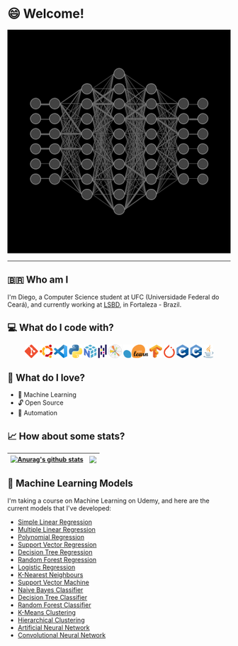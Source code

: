 # 😄 Welcome!

![GIF](fullyconnected.gif)

---
## 🇧🇷 Who am I
I'm Diego, a Computer Science student at UFC (Universidade Federal do Ceará), and currently working at [LSBD](https://lsbd.ufc.br/), in Fortaleza - Brazil.

## 💻 What do I code with?
<div align="center">
  <code><img height="30" src="./icons/Git-Icon-1788C.png"></code>
  <code><img height="30" src="./icons/Ubuntu-Logo.png"></code>
  <code><img height="30" src="./icons/Visual_Studio_Code_1.35_icon.svg.png"></code>
  <code><img height="30" src="./icons/Python-logo-notext.svg.png"></code>
  <code><img height="30" src="./icons/numpy-logo-479C24EC79-seeklogo.com.png"></code>
  <code><img height="30" src="./icons/1200px-Pandas_mark.svg.png"></code>
  <code><img height="30" src="./icons/Created_with_Matplotlib-logo.svg.png"></code>
  <code><img height="30" src="./icons/2560px-Scikit_learn_logo_small.svg.png"></code>
  <code><img height="30" src="./icons/Tensorflow_logo.svg.png"></code>
  <code><img height="30" src="./icons/640px-PyTorch_logo_icon.svg.png"></code>
  <code><img height="30" src="./icons/C_Logo.png"></code>
  <code><img height="30" src="./icons/ISO_C++_Logo.svg.png"></code>
  <code><img height="30" src="./icons/1200px-Java_programming_language_logo.svg.png"></code>
 </div>

## 💜 What do I love?
- 🧠 Machine Learning
- 🔓 Open Source
- 🤖 Automation

## 📈 How about some stats?

| <a href="https://github.com/nikrs14/github-readme-stats"><img align="center" src="https://github-readme-stats.vercel.app/api?username=nikrs14&show_icons=true&include_all_commits=true&theme=radical&hide_border=true" alt="Anurag's github stats" /></a> | <a href="https://github.com/nikrs14/github-readme-stats"><img align="center" src="https://github-readme-stats.vercel.app/api/top-langs/?username=nikrs14&layout=compact&theme=radical&hide_border=true" /></a> |
| ------------- | ------------- |

## 🧠 Machine Learning Models
I'm taking a course on Machine Learning on Udemy, and here are the current models that I've developed:
- [Simple Linear Regression](https://github.com/nikrs14/simple-linear-regression.git)
- [Multiple Linear Regression](https://github.com/nikrs14/multiple-linear-regression.git)
- [Polynomial Regression](https://github.com/nikrs14/polynomial-regression.git)
- [Support Vector Regression](https://github.com/nikrs14/support-vector-regression.git)
- [Decision Tree Regression](https://github.com/nikrs14/decision-tree-regression.git)
- [Random Forest Regression](https://github.com/nikrs14/random-forest-regression.git)
- [Logistic Regression](https://github.com/nikrs14/logistic-regression.git)
- [K-Nearest Neighbours](https://github.com/nikrs14/k-nn.git)
- [Support Vector Machine](https://github.com/nikrs14/support-vector-machine.git)
- [Naive Bayes Classifier](https://github.com/nikrs14/naive-bayes-classifier.git)
- [Decision Tree Classifier](https://github.com/nikrs14/decision-tree-classifier.git)
- [Random Forest Classifier](https://github.com/nikrs14/random-forest-classifier.git)
- [K-Means Clustering](https://github.com/nikrs14/k-means-clustering.git)
- [Hierarchical Clustering](https://github.com/nikrs14/hierarchical-clustering.git)
- [Artificial Neural Network](https://github.com/nikrs14/artificial-neural-network.git)
- [Convolutional Neural Network](https://github.com/nikrs14/convolutional-neural-network.git)

